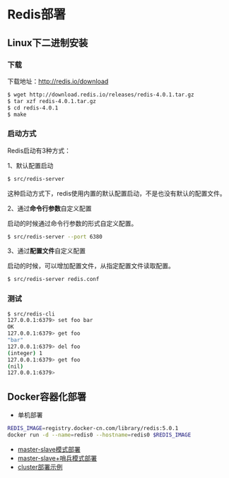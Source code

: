 # Redis部署
## Linux下二进制安装
### 下载
下载地址：http://redis.io/download
```sh
$ wget http://download.redis.io/releases/redis-4.0.1.tar.gz
$ tar xzf redis-4.0.1.tar.gz
$ cd redis-4.0.1
$ make
```

### 启动方式
Redis启动有3种方式：

1、默认配置启动
```sh
$ src/redis-server
```
这种启动方式下，redis使用内置的默认配置启动，不是也没有默认的配置文件。

2、通过**命令行参数**自定义配置

启动的时候通过命令行参数的形式自定义配置。
```sh
$ src/redis-server --port 6380
```

3、通过**配置文件**自定义配置

启动的时候，可以增加配置文件，从指定配置文件读取配置。
```sh
$ src/redis-server redis.conf
```

### 测试
```sh
$ src/redis-cli 
127.0.0.1:6379> set foo bar
OK
127.0.0.1:6379> get foo
"bar"
127.0.0.1:6379> del foo
(integer) 1
127.0.0.1:6379> get foo
(nil)
127.0.0.1:6379> 
```

## Docker容器化部署
* 单机部署
```sh
REDIS_IMAGE=registry.docker-cn.com/library/redis:5.0.1
docker run -d --name=redis0 --hostname=redis0 $REDIS_IMAGE
```
* [master-slave模式部署](docker/conf_master_slave.sh)
* [master-slave+哨兵模式部署](docker/master_slave_sentinel.sh)
* [cluster部署示例](cluster/cluster.sh)